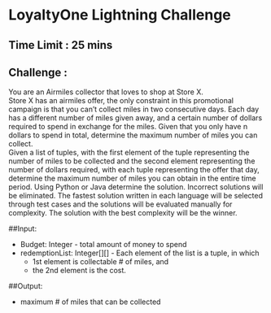# LoyaltyOne Lightning Challenge

## Time Limit : 25 mins

## Challenge :
You are an Airmiles collector that loves to shop at Store X.  
Store X has an airmiles offer, the only constraint in this promotional campaign is that you can’t collect miles in two consecutive days.  Each day has a different number of miles given away, and a certain number of dollars required to spend in exchange for the miles. Given that you only have n dollars to spend in total, determine the maximum number of miles you can collect.  
Given a list of tuples, with the first element of the tuple representing the number of miles to be collected and the second element representing the number of dollars required, with each tuple representing the offer that day, determine the maximum number of miles you can obtain in the entire time period. 
Using Python or Java determine the solution. Incorrect solutions will be eliminated. The fastest solution written in each language will be selected through test cases and the solutions will be evaluated manually for complexity. The solution with the best complexity will be the winner.


##Input: 
- Budget: Integer - total amount of money to spend
- redemptionList: Integer[][]  - Each element of the list is a tuple, in which
    -   1st element is collectable # of miles, and
    -   the 2nd element is the cost.

##Output:
- maximum # of miles that can be collected
